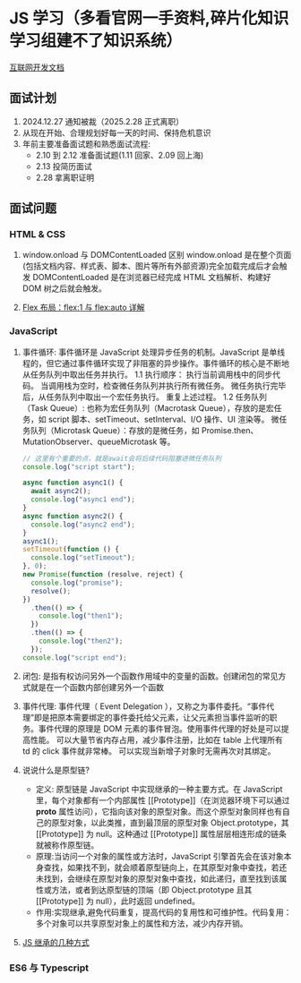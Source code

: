 <!--
 * @Author: TerryMin
 * @Date: 2024-12-31 13:59:33
 * @LastEditors: TerryMin
 * @LastEditTime: 2025-02-18 11:36:52
 * @Description: file not
-->

# JS 学习（多看官网一手资料,碎片化知识学习组建不了知识系统）

[互联网开发文档](https://wangdoc.com/)

## 面试计划

1.  2024.12.27 通知被裁（2025.2.28 正式离职）
2.  从现在开始、合理规划好每一天的时间、保持危机意识
3.  年前主要准备面试题和熟悉面试流程:
    - 2.10 到 2.12 准备面试题(1.11 回家、2.09 回上海)
    - 2.13 投简历面试
    - 2.28 拿离职证明

## 面试问题

### HTML & CSS

1. window.onload 与 DOMContentLoaded 区别
   window.onload 是在整个页面(包括文档内容、样式表、脚本、图片等所有外部资源)完全加载完成后才会触发
   DOMContentLoaded 是在浏览器已经完成 HTML 文档解析、构建好 DOM 树之后就会触发。

2. [Flex 布局：flex:1 与 flex:auto 详解](https://www.cnblogs.com/terrymin/p/14654621.html)

### JavaScript

1. 事件循环:
   事件循环是 JavaScript 处理异步任务的机制。JavaScript 是单线程的，但它通过事件循环实现了非阻塞的异步操作。事件循环的核心是不断地从任务队列中取出任务并执行。
   1.1 执行顺序：
   执行当前调用栈中的同步代码。
   当调用栈为空时，检查微任务队列并执行所有微任务。
   微任务执行完毕后，从任务队列中取出一个宏任务执行。
   重复上述过程。
   1.2 任务队列（Task Queue）:
   也称为宏任务队列（Macrotask Queue），存放的是宏任务，如 script 脚本、setTimeout、setInterval、I/O 操作、UI 渲染等。
   微任务队列（Microtask Queue）：存放的是微任务，如 Promise.then、MutationObserver、queueMicrotask 等。

   ```js
   // 这里有个重要的点，就是await会将后续代码阻塞进微任务队列
   console.log("script start");

   async function async1() {
     await async2();
     console.log("async1 end");
   }
   async function async2() {
     console.log("async2 end");
   }
   async1();
   setTimeout(function () {
     console.log("setTimeout");
   }, 0);
   new Promise(function (resolve, reject) {
     console.log("promise");
     resolve();
   })
     .then(() => {
       console.log("then1");
     })
     .then(() => {
       console.log("then2");
     });
   console.log("script end");
   ```

2. 闭包:
   是指有权访问另外一个函数作用域中的变量的函数。创建闭包的常见方式就是在一个函数内部创建另外一个函数

3. 事件代理:
   事件代理（ Event Delegation ），又称之为事件委托。“事件代理”即是把原本需要绑定的事件委托给父元素，让父元素担当事件监听的职务。事件代理的原理是 DOM 元素的事件冒泡。使用事件代理的好处是可以提高性能。
   可以大量节省内存占用，减少事件注册，比如在 table 上代理所有 td 的 click 事件就非常棒。
   可以实现当新增子对象时无需再次对其绑定。

4. 说说什么是原型链?

   - 定义: 原型链是 JavaScript 中实现继承的一种主要方式。在 JavaScript 里，每个对象都有一个内部属性 [[Prototype]]（在浏览器环境下可以通过 **proto** 属性访问），它指向该对象的原型对象。而这个原型对象同样也有自己的原型对象，以此类推，直到最顶层的原型对象 Object.prototype，其 [[Prototype]] 为 null。这种通过 [[Prototype]] 属性层层相连形成的链条就被称作原型链。
   - 原理:当访问一个对象的属性或方法时，JavaScript 引擎首先会在该对象本身查找，如果找不到，就会顺着原型链向上，在其原型对象中查找，若还未找到，会继续在原型对象的原型对象中查找，如此递归，直至找到该属性或方法，或者到达原型链的顶端（即 Object.prototype 且其 [[Prototype]] 为 null），此时返回 undefined。
   - 作用:实现继承,避免代码重复，提高代码的复用性和可维护性。代码复用：多个对象可以共享原型对象上的属性和方法，减少内存开销。

5. [JS 继承的几种方式](https://www.cnblogs.com/terrymin/p/14630479.html)

### ES6 与 Typescript
